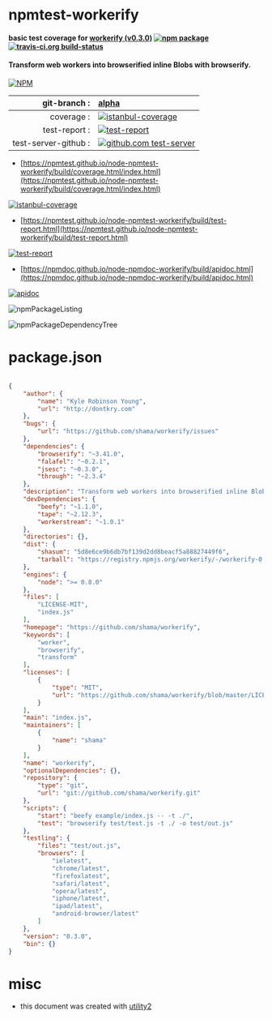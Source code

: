 # npmtest-workerify

#### basic test coverage for  [workerify (v0.3.0)](https://github.com/shama/workerify)  [![npm package](https://img.shields.io/npm/v/npmtest-workerify.svg?style=flat-square)](https://www.npmjs.org/package/npmtest-workerify) [![travis-ci.org build-status](https://api.travis-ci.org/npmtest/node-npmtest-workerify.svg)](https://travis-ci.org/npmtest/node-npmtest-workerify)

#### Transform web workers into browserified inline Blobs with browserify.

[![NPM](https://nodei.co/npm/workerify.png?downloads=true&downloadRank=true&stars=true)](https://www.npmjs.com/package/workerify)

| git-branch : | [alpha](https://github.com/npmtest/node-npmtest-workerify/tree/alpha)|
|--:|:--|
| coverage : | [![istanbul-coverage](https://npmtest.github.io/node-npmtest-workerify/build/coverage.badge.svg)](https://npmtest.github.io/node-npmtest-workerify/build/coverage.html/index.html)|
| test-report : | [![test-report](https://npmtest.github.io/node-npmtest-workerify/build/test-report.badge.svg)](https://npmtest.github.io/node-npmtest-workerify/build/test-report.html)|
| test-server-github : | [![github.com test-server](https://npmtest.github.io/node-npmtest-workerify/GitHub-Mark-32px.png)](https://npmtest.github.io/node-npmtest-workerify/build/app/index.html) | | build-artifacts : | [![build-artifacts](https://npmtest.github.io/node-npmtest-workerify/glyphicons_144_folder_open.png)](https://github.com/npmtest/node-npmtest-workerify/tree/gh-pages/build)|

- [https://npmtest.github.io/node-npmtest-workerify/build/coverage.html/index.html](https://npmtest.github.io/node-npmtest-workerify/build/coverage.html/index.html)

[![istanbul-coverage](https://npmtest.github.io/node-npmtest-workerify/build/screenCapture.buildCi.browser.%252Ftmp%252Fbuild%252Fcoverage.lib.html.png)](https://npmtest.github.io/node-npmtest-workerify/build/coverage.html/index.html)

- [https://npmtest.github.io/node-npmtest-workerify/build/test-report.html](https://npmtest.github.io/node-npmtest-workerify/build/test-report.html)

[![test-report](https://npmtest.github.io/node-npmtest-workerify/build/screenCapture.buildCi.browser.%252Ftmp%252Fbuild%252Ftest-report.html.png)](https://npmtest.github.io/node-npmtest-workerify/build/test-report.html)

- [https://npmdoc.github.io/node-npmdoc-workerify/build/apidoc.html](https://npmdoc.github.io/node-npmdoc-workerify/build/apidoc.html)

[![apidoc](https://npmdoc.github.io/node-npmdoc-workerify/build/screenCapture.buildCi.browser.%252Ftmp%252Fbuild%252Fapidoc.html.png)](https://npmdoc.github.io/node-npmdoc-workerify/build/apidoc.html)

![npmPackageListing](https://npmtest.github.io/node-npmtest-workerify/build/screenCapture.npmPackageListing.svg)

![npmPackageDependencyTree](https://npmtest.github.io/node-npmtest-workerify/build/screenCapture.npmPackageDependencyTree.svg)



# package.json

```json

{
    "author": {
        "name": "Kyle Robinson Young",
        "url": "http://dontkry.com"
    },
    "bugs": {
        "url": "https://github.com/shama/workerify/issues"
    },
    "dependencies": {
        "browserify": "~3.41.0",
        "falafel": "~0.2.1",
        "jsesc": "~0.3.0",
        "through": "~2.3.4"
    },
    "description": "Transform web workers into browserified inline Blobs with browserify.",
    "devDependencies": {
        "beefy": "~1.1.0",
        "tape": "~2.12.3",
        "workerstream": "~1.0.1"
    },
    "directories": {},
    "dist": {
        "shasum": "5d8e6ce9b6db7bf139d2dd8beacf5a88827449f6",
        "tarball": "https://registry.npmjs.org/workerify/-/workerify-0.3.0.tgz"
    },
    "engines": {
        "node": ">= 0.8.0"
    },
    "files": [
        "LICENSE-MIT",
        "index.js"
    ],
    "homepage": "https://github.com/shama/workerify",
    "keywords": [
        "worker",
        "browserify",
        "transform"
    ],
    "licenses": [
        {
            "type": "MIT",
            "url": "https://github.com/shama/workerify/blob/master/LICENSE-MIT"
        }
    ],
    "main": "index.js",
    "maintainers": [
        {
            "name": "shama"
        }
    ],
    "name": "workerify",
    "optionalDependencies": {},
    "repository": {
        "type": "git",
        "url": "git://github.com/shama/workerify.git"
    },
    "scripts": {
        "start": "beefy example/index.js -- -t ./",
        "test": "browserify test/test.js -t ./ -o test/out.js"
    },
    "testling": {
        "files": "test/out.js",
        "browsers": [
            "ielatest",
            "chrome/latest",
            "firefoxlatest",
            "safari/latest",
            "opera/latest",
            "iphone/latest",
            "ipad/latest",
            "android-browser/latest"
        ]
    },
    "version": "0.3.0",
    "bin": {}
}
```



# misc
- this document was created with [utility2](https://github.com/kaizhu256/node-utility2)

